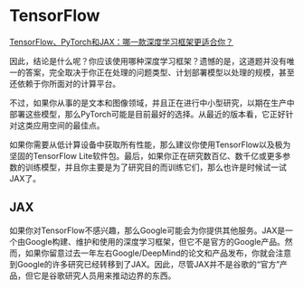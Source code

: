 # TensorFlow

[TensorFlow、PyTorch和JAX：哪一款深度学习框架更适合你？](https://www.51cto.com/article/719260.html)

因此，结论是什么呢？你应该使用哪种深度学习框架？遗憾的是，这道题并没有唯一的答案，完全取决于你正在处理的问题类型、计划部署模型以处理的规模，甚至还依赖于你所面对的计算平台。

不过，如果你从事的是文本和图像领域，并且正在进行中小型研究，以期在生产中部署这些模型，那么PyTorch可能是目前最好的选择。从最近的版本看，它正好针对这类应用空间的最佳点。

如果你需要从低计算设备中获取所有性能，那么建议你使用TensorFlow以及极为坚固的TensorFlow Lite软件包。最后，如果你正在研究数百亿、数千亿或更多参数的训练模型，并且你主要是为了研究目的而训练它们，那么也许是时候试一试JAX了。


## JAX 

如果你对TensorFlow不感兴趣，那么Google可能会为你提供其他服务。JAX是一个由Google构建、维护和使用的深度学习框架，但它不是官方的Google产品。然而，如果你留意过去一年左右Google/DeepMind的论文和产品发布，你就会注意到Google的许多研究已经转移到了JAX。因此，尽管JAX并不是谷歌的“官方”产品，但它是谷歌研究人员用来推动边界的东西。

